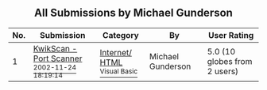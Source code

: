 ﻿<div align="center">

## All Submissions by Michael Gunderson

</div>

No.  | Submission | Category | By   | User Rating
---- | ---------- | -------- | ---- | -----------
1 | [KwikScan \- Port Scanner<br /><sup>2002-11-24 18:19:14</sup>](https://github.com/Planet-Source-Code/michael-gunderson-kwikscan-port-scanner__1-40978) | [Internet/ HTML<br /><sup>Visual Basic</sup>](../ByCategory/internet-html__1-34.md) | Michael Gunderson | 5.0 (10 globes from 2 users)

